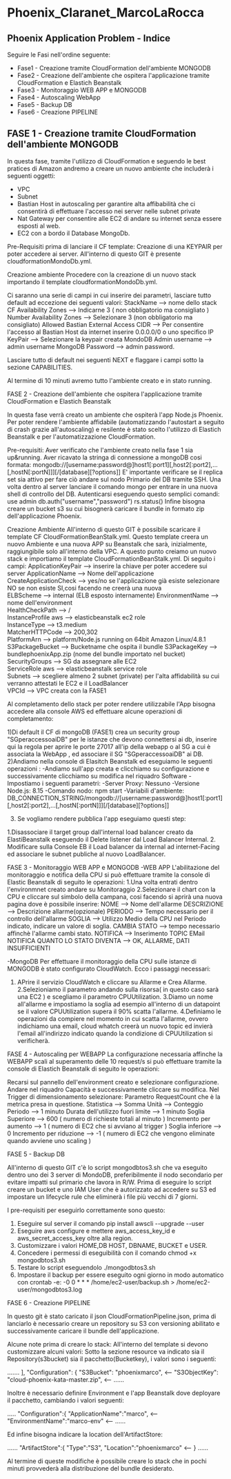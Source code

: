# Phoenix_Claranet_MarcoLaRocca

Phoenix Application Problem - Indice
---
Seguire le Fasi nell'ordine seguente:
- Fase1 - Creazione tramite CloudFormation dell'ambiente MONGODB
- Fase2 - Creazione dell'ambiente che ospitera l'applicazione tramite CloudFormation e Elastich Beanstalk
- Fase3 - Monitoraggio WEB APP e MONGODB
- Fase4 - Autoscaling WebApp
- Fase5 - Backup DB
- Fase6 - Creazione PIPELINE 

FASE 1 - Creazione tramite CloudFormation dell'ambiente MONGODB
---
In questa fase, tramite l'utilizzo di CloudFormation e seguendo le best pratices di Amazon andremo a creare un nuovo ambiente che includerà i seguenti oggetti:
- VPC
- Subnet
- Bastian Host in autoscaling per garantire alta affibabilità che ci consentirà di effettuare l'accesso nei server nelle subnet private
- Nat Gateway per consentire alle EC2 di andare su internet senza essere esposti al web.
- EC2 con a bordo il Database MongoDb.

Pre-Requisiti prima di lanciare il CF template:
Creazione di una KEYPAIR per poter accedere ai server.
All'interno di questo GIT è presente cloudformationMondoDb.yml.

Creazione ambiente
Procedere con la creazione di un nuovo stack importando il template cloudformationMondoDb.yml.

Ci saranno una serie di campi in cui inserire dei parametri, lasciare tutto default ad eccezione dei seguenti valori:
StackName --> nome dello stack CF
Availability Zones --> Indicarne 3 ( non obbligatorio ma consigliato )
Number Availability Zones --> Selezionare 3 (non obbligatorio ma consigliato)
Allowed Bastian External Access CIDR --> Per consentire l'accesso al Bastian Host da internet inserire 0.0.0.0/0 o uno specifico IP
KeyPair --> Selezionare la keypair creata
MondoDB Admin username --> admin username
MongoDB Password --> admin password.

Lasciare tutto di default nei seguenti NEXT e flaggare i campi sotto la sezione CAPABILITIES.

Al termine di 10 minuti avremo tutto l'ambiente creato e in stato running.

FASE 2 - Creazione dell'ambiente che ospitera l'applicazione tramite CloudFormation e Elastich Beanstalk

In questa fase verrà creato un ambiente che ospiterà l'app Node.js Phoenix.
Per poter rendere l'ambiente affidabile (automatizzando l'autostart a seguito di crash grazie all'autoscaling) e resilente è stato scelto l'utilizzo di Elastich Beanstalk e per l'automatizzazione CloudFormation.

Pre-requisiti:
Aver verificato che l'ambiente creato nella fase 1 sia up&running.
Aver ricavato la stringa di connessione a mongoDB cosi formata: 
mongodb://[username:password@]host1[:port1][,host2[:port2],...[,hostN[:portN]]][/[database][?options]]
E' importante verificare se il replica set sia attivo per fare ciò andare sul nodo Primario del DB tramite SSH.
Una volta dentro al server lanciare il comando mongo per entrare in una nuova shell di controllo del DB.
Autenticarsi eseguendo questo semplici comandi:
use admin
db.auth("username","password")
rs.status()
Infine bisogna creare un bucket s3 su cui bisognerà caricare il bundle in formato zip dell'applicazione Phoenix.

Creazione Ambiente
All'interno di questo GIT è possibile scaricare il template CF CloudFormationBeanStalk.yml.
Questo template creera un nuovo Ambiente e una nuova APP su Beanstalk che sarà, inizialmente, raggiungibile solo all'interno della VPC.
A questo punto creiamo un nuovo stack e importiamo il template CloudFormationBeanStalk.yml.
Di seguito i campi:
ApplicationKeyPair --> inserire la chiave per poter accedere sui server
ApplicationName	--> Nome dell'applicazione 
CreateApplicationCheck -->	yes/no se l'applicazione già esiste selezionare NO se non esiste SI,cosi facendo ne creerà una nuova	 
ELBScheme	--> internal (ELB esposto internamente)
EnvironmentName	--> nome dell'environment	 
HealthCheckPath	--> /	 
InstanceProfile	aws --> elasticbeanstalk ec2 role	 
InstanceType -->	t3.medium	 
MatcherHTTPCode -->	200,302	 
PlatformArn -->	platform/Node.js running on 64bit Amazon Linux/4.8.1	 
S3PackageBucket -->	Bucketname che ospita il bundle 
S3PackageKey -->	bundlephoenixApp.zip (nome del bundle importato nel bucket)	 
SecurityGroups -->	SG da assegnare alle EC2	 
ServiceRole	aws --> elasticbeanstalk service role	 
Subnets	--> scegliere almeno 2 subnet (private) per l'alta affidabilità su cui verranno attestati le EC2 e il LoadBalancer	 
VPCId	--> VPC creata con la FASE1

Al completamento dello stack per poter rendere utilizzabile l'App bisogna accedere alla console AWS ed effettuare alcune operazioni di completamento:

1)Di default il CF di mongoDB (FASE1) crea un security group "SGperaccessoaiDB" per le istanze che devono connettersi ai db, inserire qui la regola per aprire le porte 27017 all'ip della webapp o al SG a cui è associata la WebApp , ed associare il SG "SGperaccessoaiDB"  ai DB.
2)Andiamo nella console di Elasitch Beanstalk ed eseguiamo le seguenti operazioni :
  -Andiamo sull'app creata e clicchiamo su configurazione e successivamente clicchiamo su modifica nel riquadro Software
  -Impostiamo i seguenti parametri:
    -Server Proxy: Nessuno
    -Versione Node.js: 8.15
    -Comando nodo: npm start
    -Variabili d'ambiente: DB_CONNECTION_STRING/mongodb://[username:password@]host1[:port1][,host2[:port2],...[,hostN[:portN]]][/[database][?options]]
    
3) Se vogliamo rendere pubblica l'app eseguiamo questi step:

1.Disassociare il target group dall'internal load balancer creato da ElastiBeanstalk eseguendo il Delete listener dal Load Balancer Internal.
2. Modificare sulla Console EB il Load balancer da internal ad internet-Facing ed associare le subnet publiche al nuovo LoadBalancer.

FASE 3 - Monitoraggio WEB APP e MONGODB
-WEB APP
L'abilitazione del monitoraggio e notifica della CPU si può effettuare tramite la console di Elastic Beanstalk di seguito le operazioni:
1.Una volta entrati dentro l'environmnet creato andare su Monitoraggio
2.Selezionare il chart con la CPU e cliccare sul simbolo della campana, cosi facendo si aprirà una nuova pagina dove è possibile inserire:
NOME --> Nome dell'allarme
DESCRIZIONE --> Descrizione allarme(opzionale)
PERIODO --> Tempo necessario per il controllo dell'allarme
SOGLIA --> Utilizzo Medio della CPU nel Periodo indicato, indicare un valore di soglia.
CAMBIA STATO --> tempo necessario affinchè l'allarme cambi stato.
NOTIFICA --> Inserimento TOPIC EMail
NOTIFICA QUANTO LO STATO DIVENTA --> OK, ALLARME, DATI INSUFFICIENTI

-MongoDB
Per effettuare il monitoraggio della CPU sulle istanze di MONGODB è stato configurato CloudWatch.
Ecco i passaggi necessari:
1. APrire il servizio CloudWatch e cliccare su Allarme e Crea Allarme.
2.Selezioniamo il parametro andando sulla risorsa( in questo caso sarà una EC2 ) e scegliamo il parametro CPUUtilization.
3.Diamo un nome all'allarme e impostiamo la soglia ad esempio all'interno di un datapoint se il valore CPUUtilization supera il 90% scatta l'allarme.
4.Definiamo le operazioni da compiere nel momento in cui scatta l'allarme, ovvero indichiamo una email, cloud whatch creerà un nuovo topic ed invierà l'email all'indirizzo indicato quando la condizione di CPUUtilization si verificherà.

FASE 4 - Autoscaling per WEBAPP
La configurazione necessaria affinche la WEBAPP scali al superamento delle 10 request/s si può effettuare tramite la console di Elastich Beanstalk di seguito le operazioni:

Recarsi sul pannello dell'environment creato e selezionare configurazione.
Andare nel riquadro Capacità e successivamente cliccare su modifica.
Nel Trigger di dimensionamento selezionare:
Parametro RequestCount che è la metrica presa in questione.
Statistica --> Somma
Unità --> Conteggio 
Periodo --> 1 minuto
Durata dell'utilizzo fuori limite --> 1 minuto
Soglia Superiore --> 600 ( numero di richieste totali al minuto )
Incremento per aumento --> 1 ( numero di EC2 che si avviano al trigger )
Soglia inferiore --> 0 
Incremento per riduzione --> -1 ( numero di EC2 che vengono eliminate quando avviene uno scaling )

FASE 5 - Backup DB

All'interno di questo GIT c'è lo script mongodbtos3.sh che va eseguito dentro uno dei 3 server di MondoDB, preferibilmente il nodo secondario per evitare impatti sul primario che lavora in R/W.
Prima di eseguire lo script creare un bucket e uno IAM User che è autorizzato ad accedere su S3 ed impostare un lifecycle rule che eliminerà i file più vecchi di 7 giorni.

I pre-requisiti per eseguirlo correttamente sono questo:

1. Eseguire sul server il comando pip install awscli --upgrade --user 
2. Eseguire aws configure e mettere aws_access_key_id e aws_secret_access_key oltre alla region.
3. Customizzare i valori HOME,DB HOST, DBNAME, BUCKET e USER.
4. Concedere i permessi di eseguibilità con il comando chmod +x mongodbtos3.sh
5. Testare lo script eseguendolo ./mongodbtos3.sh
6. Impostare il backup per essere eseguito ogni giorno in modo automatico con crontab -e:
  -0 0 * * * /home/ec2-user/backup.sh > /home/ec2-user/mongodbtos3.log
  
FASE 6 - Creazione PIPELINE 

In questo git è stato caricato il json CloudFormationPipeline.json, prima di lanciarlo è necessario creare un repository su S3 con versioning abilitato e successivamente caricare il bundle dell'applicazione.

Alcune note prima di creare lo stack:
All'interno del template si devono customizzare alcuni valori:
Sotto la sezione resource va indicato sia il Repository(s3bucket) sia il pacchetto(Bucketkey), i valori sono i seguenti:

.......
  ],
                "Configuration": {
                  "S3Bucket": "phoenixmarco", <--
                  "S3ObjectKey": "cloud-phoenix-kata-master.zip", <--
 ......
 
 Inoltre è necessario definire Environment e l'app Beanstalk dove deployare il pacchetto, cambiando i valori seguenti:
 
 .....
      "Configuration":{
                  "ApplicationName":"marco", <--
                  "EnvironmentName":"marco-env" <--
......  

Ed infine bisogna indicare la location dell'ArtifactStore:

......
  "ArtifactStore":{
          "Type":"S3",
          "Location":"phoenixmarco" <--
        }
......        

Al termine di queste modifiche è possibile creare lo stack che in pochi minuti provvederà alla distribuzione del bundle desiderato.
